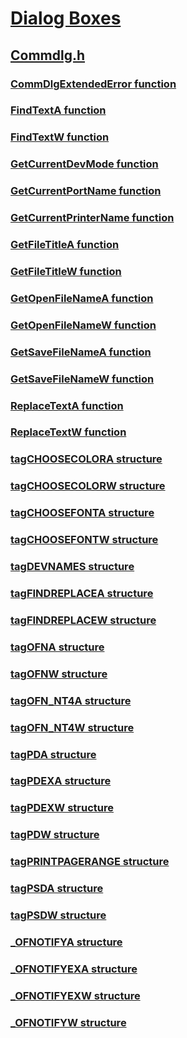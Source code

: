 # [Dialog Boxes](../_dlgbox/index.md)
## [Commdlg.h](index.md)
### [CommDlgExtendedError function](../commdlg/nf-commdlg-commdlgextendederror.md)
### [FindTextA function](../commdlg/nf-commdlg-findtexta.md)
### [FindTextW function](../commdlg/nf-commdlg-findtextw.md)
### [GetCurrentDevMode function](../commdlg/nf-commdlg-getcurrentdevmode.md)
### [GetCurrentPortName function](../commdlg/nf-commdlg-getcurrentportname.md)
### [GetCurrentPrinterName function](../commdlg/nf-commdlg-getcurrentprintername.md)
### [GetFileTitleA function](../commdlg/nf-commdlg-getfiletitlea.md)
### [GetFileTitleW function](../commdlg/nf-commdlg-getfiletitlew.md)
### [GetOpenFileNameA function](../commdlg/nf-commdlg-getopenfilenamea.md)
### [GetOpenFileNameW function](../commdlg/nf-commdlg-getopenfilenamew.md)
### [GetSaveFileNameA function](../commdlg/nf-commdlg-getsavefilenamea.md)
### [GetSaveFileNameW function](../commdlg/nf-commdlg-getsavefilenamew.md)
### [ReplaceTextA function](../commdlg/nf-commdlg-replacetexta.md)
### [ReplaceTextW function](../commdlg/nf-commdlg-replacetextw.md)
### [tagCHOOSECOLORA structure](../commdlg/ns-commdlg-tagchoosecolora.md)
### [tagCHOOSECOLORW structure](../commdlg/ns-commdlg-tagchoosecolorw.md)
### [tagCHOOSEFONTA structure](../commdlg/ns-commdlg-tagchoosefonta.md)
### [tagCHOOSEFONTW structure](../commdlg/ns-commdlg-tagchoosefontw.md)
### [tagDEVNAMES structure](../commdlg/ns-commdlg-tagdevnames.md)
### [tagFINDREPLACEA structure](../commdlg/ns-commdlg-tagfindreplacea.md)
### [tagFINDREPLACEW structure](../commdlg/ns-commdlg-tagfindreplacew.md)
### [tagOFNA structure](../commdlg/ns-commdlg-tagofna.md)
### [tagOFNW structure](../commdlg/ns-commdlg-tagofnw.md)
### [tagOFN_NT4A structure](../commdlg/ns-commdlg-tagofn_nt4a.md)
### [tagOFN_NT4W structure](../commdlg/ns-commdlg-tagofn_nt4w.md)
### [tagPDA structure](../commdlg/ns-commdlg-tagpda.md)
### [tagPDEXA structure](../commdlg/ns-commdlg-tagpdexa.md)
### [tagPDEXW structure](../commdlg/ns-commdlg-tagpdexw.md)
### [tagPDW structure](../commdlg/ns-commdlg-tagpdw.md)
### [tagPRINTPAGERANGE structure](../commdlg/ns-commdlg-tagprintpagerange.md)
### [tagPSDA structure](../commdlg/ns-commdlg-tagpsda.md)
### [tagPSDW structure](../commdlg/ns-commdlg-tagpsdw.md)
### [_OFNOTIFYA structure](../commdlg/ns-commdlg-_ofnotifya.md)
### [_OFNOTIFYEXA structure](../commdlg/ns-commdlg-_ofnotifyexa.md)
### [_OFNOTIFYEXW structure](../commdlg/ns-commdlg-_ofnotifyexw.md)
### [_OFNOTIFYW structure](../commdlg/ns-commdlg-_ofnotifyw.md)
